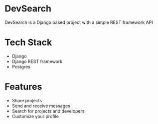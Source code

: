 # DevSearch
DevSearch is a Django based project with a simple REST framework API

<h1>Tech Stack </h1>
<ul>
  <li>Django</li>
  <li>Django REST framework</li>
  <li>Postgres</li>
</ul>

<h1>Features</h1>
<ul>
  <li>Share projects</li>
  <li>Send and receive messages</li>
  <li>Search for projects and developers</li>
  <li>Customize your profile</li>
</ul>

